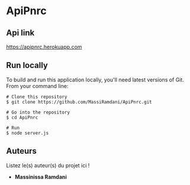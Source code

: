 # ApiPnrc
## Api link
https://apipnrc.herokuapp.com
## Run locally

To build and run this application locally, you'll need latest versions of Git. From your command line:

```
# Clone this repository
$ git clone https://github.com/MassiRamdani/ApiPnrc.git

# Go into the repository
$ cd ApiPnrc

# Run
$ node server.js

```
## Auteurs
Listez le(s) auteur(s) du projet ici !
* **Massinissa Ramdani**
